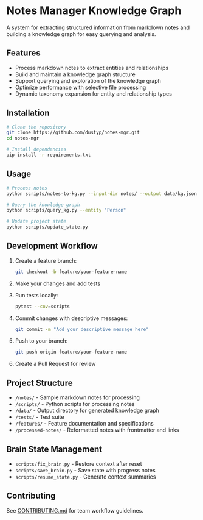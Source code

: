 # Notes Manager Knowledge Graph

A system for extracting structured information from markdown notes and building a knowledge graph for easy querying and analysis.

## Features

- Process markdown notes to extract entities and relationships
- Build and maintain a knowledge graph structure
- Support querying and exploration of the knowledge graph
- Optimize performance with selective file processing
- Dynamic taxonomy expansion for entity and relationship types

## Installation

```bash
# Clone the repository
git clone https://github.com/dustyp/notes-mgr.git
cd notes-mgr

# Install dependencies
pip install -r requirements.txt
```

## Usage

```bash
# Process notes
python scripts/notes-to-kg.py --input-dir notes/ --output data/kg.json

# Query the knowledge graph
python scripts/query_kg.py --entity "Person"

# Update project state
python scripts/update_state.py
```

## Development Workflow

1. Create a feature branch:
   ```bash
   git checkout -b feature/your-feature-name
   ```

2. Make your changes and add tests

3. Run tests locally:
   ```bash
   pytest --cov=scripts
   ```

4. Commit changes with descriptive messages:
   ```bash
   git commit -m "Add your descriptive message here"
   ```

5. Push to your branch:
   ```bash
   git push origin feature/your-feature-name
   ```

6. Create a Pull Request for review

## Project Structure

- `/notes/` - Sample markdown notes for processing
- `/scripts/` - Python scripts for processing notes
- `/data/` - Output directory for generated knowledge graph
- `/tests/` - Test suite
- `/features/` - Feature documentation and specifications
- `/processed-notes/` - Reformatted notes with frontmatter and links

## Brain State Management

- `scripts/fix_brain.py` - Restore context after reset
- `scripts/save_brain.py` - Save state with progress notes
- `scripts/resume_state.py` - Generate context summaries

## Contributing

See [CONTRIBUTING.md](CONTRIBUTING.md) for team workflow guidelines.